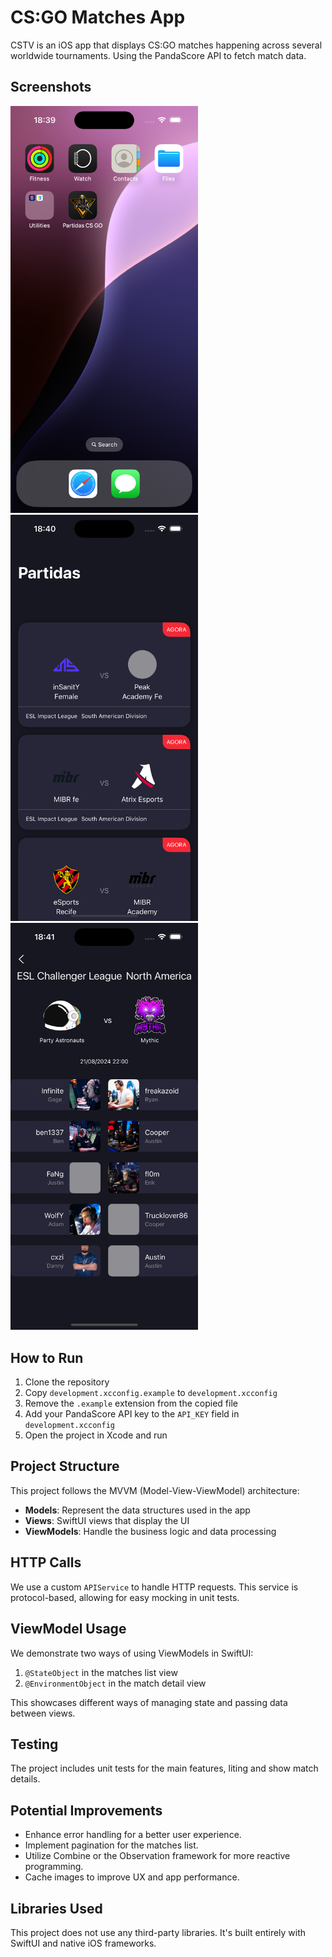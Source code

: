 # CS:GO Matches App

CSTV is an iOS app that displays CS:GO matches happening across several worldwide tournaments. Using the PandaScore API to fetch match data.

## Screenshots

<p float="left">
  <img src="screenshots/app-icon.png" width="300" />
  <img src="screenshots/home-screen.png" width="300" />
  <img src="screenshots/details-page.png" width="300" /> 
</p>

## How to Run

1. Clone the repository
2. Copy `development.xcconfig.example` to `development.xcconfig`
3. Remove the `.example` extension from the copied file
4. Add your PandaScore API key to the `API_KEY` field in `development.xcconfig`
5. Open the project in Xcode and run

## Project Structure

This project follows the MVVM (Model-View-ViewModel) architecture:

- **Models**: Represent the data structures used in the app
- **Views**: SwiftUI views that display the UI
- **ViewModels**: Handle the business logic and data processing

## HTTP Calls

We use a custom `APIService` to handle HTTP requests. This service is protocol-based, allowing for easy mocking in unit tests.

## ViewModel Usage

We demonstrate two ways of using ViewModels in SwiftUI:

1. `@StateObject` in the matches list view
2. `@EnvironmentObject` in the match detail view

This showcases different ways of managing state and passing data between views.

## Testing

The project includes unit tests for the main features, liting and show match details.

## Potential Improvements

- Enhance error handling for a better user experience.
- Implement pagination for the matches list.
- Utilize Combine or the Observation framework for more reactive programming.
- Cache images to improve UX and app performance.

## Libraries Used

This project does not use any third-party libraries. It's built entirely with SwiftUI and native iOS frameworks.
